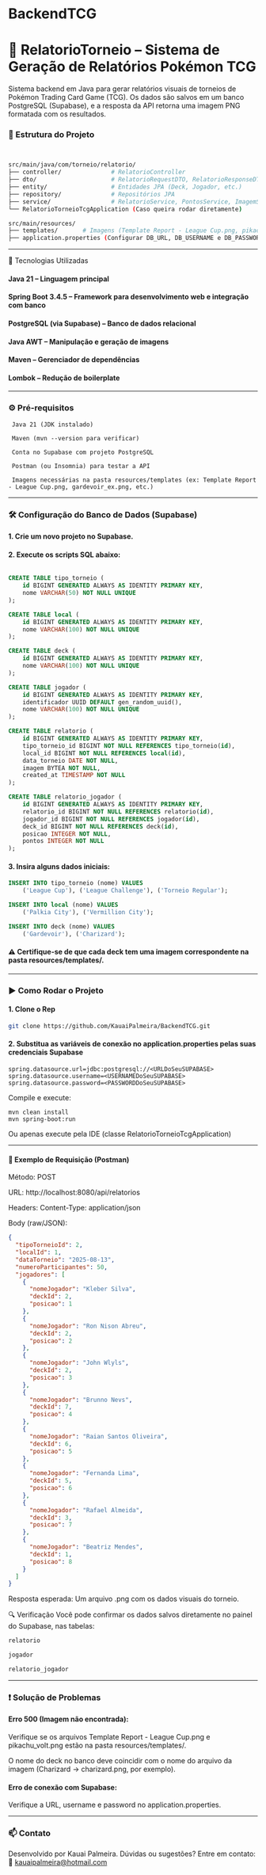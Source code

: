 # BackendTCG
# 🧾 RelatorioTorneio – Sistema de Geração de Relatórios Pokémon TCG
Sistema backend em Java para gerar relatórios visuais de torneios de Pokémon Trading Card Game (TCG). Os dados são salvos em um banco PostgreSQL (Supabase), e a resposta da API retorna uma imagem PNG formatada com os resultados.

### 📁 Estrutura do Projeto
```bash 


src/main/java/com/torneio/relatorio/
├── controller/              # RelatorioController
├── dto/                     # RelatorioRequestDTO, RelatorioResponseDTO
├── entity/                  # Entidades JPA (Deck, Jogador, etc.)
├── repository/              # Repositórios JPA
├── service/                 # RelatorioService, PontosService, ImagemService
└── RelatorioTorneioTcgApplication (Caso queira rodar diretamente)

src/main/resources/
├── templates/       # Imagens (Template Report - League Cup.png, pikachu_volt.png, etc.)
├── application.properties (Configurar DB_URL, DB_USERNAME e DB_PASSWORD)
```
-------------
🚀 Tecnologias Utilizadas
#### Java 21 – Linguagem principal

#### Spring Boot 3.4.5 – Framework para desenvolvimento web e integração com banco

#### PostgreSQL (via Supabase) – Banco de dados relacional

#### Java AWT – Manipulação e geração de imagens

#### Maven – Gerenciador de dependências

#### Lombok – Redução de boilerplate

-------------
### ⚙️ Pré-requisitos
``` text
 Java 21 (JDK instalado)

 Maven (mvn --version para verificar)

 Conta no Supabase com projeto PostgreSQL

 Postman (ou Insomnia) para testar a API

 Imagens necessárias na pasta resources/templates (ex: Template Report - League Cup.png, gardevoir_ex.png, etc.)
 ```
-------------
### 🛠️ Configuração do Banco de Dados (Supabase)
#### 1. Crie um novo projeto no Supabase.
#### 2. Execute os scripts SQL abaixo:
```sql

CREATE TABLE tipo_torneio (
    id BIGINT GENERATED ALWAYS AS IDENTITY PRIMARY KEY,
    nome VARCHAR(50) NOT NULL UNIQUE
);

CREATE TABLE local (
    id BIGINT GENERATED ALWAYS AS IDENTITY PRIMARY KEY,
    nome VARCHAR(100) NOT NULL UNIQUE
);

CREATE TABLE deck (
    id BIGINT GENERATED ALWAYS AS IDENTITY PRIMARY KEY,
    nome VARCHAR(100) NOT NULL UNIQUE
);

CREATE TABLE jogador (
    id BIGINT GENERATED ALWAYS AS IDENTITY PRIMARY KEY,
    identificador UUID DEFAULT gen_random_uuid(),
    nome VARCHAR(100) NOT NULL UNIQUE
);

CREATE TABLE relatorio (
    id BIGINT GENERATED ALWAYS AS IDENTITY PRIMARY KEY,
    tipo_torneio_id BIGINT NOT NULL REFERENCES tipo_torneio(id),
    local_id BIGINT NOT NULL REFERENCES local(id),
    data_torneio DATE NOT NULL,
    imagem BYTEA NOT NULL,
    created_at TIMESTAMP NOT NULL
);

CREATE TABLE relatorio_jogador (
    id BIGINT GENERATED ALWAYS AS IDENTITY PRIMARY KEY,
    relatorio_id BIGINT NOT NULL REFERENCES relatorio(id),
    jogador_id BIGINT NOT NULL REFERENCES jogador(id),
    deck_id BIGINT NOT NULL REFERENCES deck(id),
    posicao INTEGER NOT NULL,
    pontos INTEGER NOT NULL
);
```
#### 3. Insira alguns dados iniciais:
``` sql
INSERT INTO tipo_torneio (nome) VALUES
    ('League Cup'), ('League Challenge'), ('Torneio Regular');

INSERT INTO local (nome) VALUES
    ('Palkia City'), ('Vermillion City');

INSERT INTO deck (nome) VALUES
    ('Gardevoir'), ('Charizard');
```
#### ⚠️ Certifique-se de que cada deck tem uma imagem correspondente na pasta resources/templates/.

-------------

### ▶️ Como Rodar o Projeto
#### 1. Clone o Rep
``` bash
git clone https://github.com/KauaiPalmeira/BackendTCG.git
```
#### 2. Substitua as variáveis de conexão no application.properties pelas suas credenciais Supabase
```properties
spring.datasource.url=jdbc:postgresql://<URLDoSeuSUPABASE>
spring.datasource.username=<USERNAMEDoSeuSUPABASE>
spring.datasource.password=<PASSWORDDoSeuSUPABASE>
```
Compile e execute:
```shell
mvn clean install
mvn spring-boot:run
```
Ou apenas execute pela IDE (classe RelatorioTorneioTcgApplication)

-------------



#### 🧪 Exemplo de Requisição (Postman)
Método: POST

URL: http://localhost:8080/api/relatorios

Headers: Content-Type: application/json

Body (raw/JSON):

```json
{
  "tipoTorneioId": 2,
  "localId": 1,
  "dataTorneio": "2025-08-13",
  "numeroParticipantes": 50,
  "jogadores": [
    {
      "nomeJogador": "Kleber Silva",
      "deckId": 2,
      "posicao": 1
    },
    {
      "nomeJogador": "Ron Nison Abreu",
      "deckId": 2,
      "posicao": 2
    },
    {
      "nomeJogador": "John Wlyls",
      "deckId": 2,
      "posicao": 3
    },
    {
      "nomeJogador": "Brunno Nevs",
      "deckId": 7,
      "posicao": 4
    },
    {
      "nomeJogador": "Raian Santos Oliveira",
      "deckId": 6,
      "posicao": 5
    },
    {
      "nomeJogador": "Fernanda Lima",
      "deckId": 5,
      "posicao": 6
    },
    {
      "nomeJogador": "Rafael Almeida",
      "deckId": 3,
      "posicao": 7
    },
    {
      "nomeJogador": "Beatriz Mendes",
      "deckId": 1,
      "posicao": 8
    }
  ]
}
```
Resposta esperada: Um arquivo .png com os dados visuais do torneio.

🔍 Verificação
Você pode confirmar os dados salvos diretamente no painel do Supabase, nas tabelas:
```sql
relatorio

jogador

relatorio_jogador
```
-----------------
 
### ❗ Solução de Problemas
#### Erro 500 (Imagem não encontrada):

Verifique se os arquivos Template Report - League Cup.png e pikachu_volt.png estão na pasta resources/templates/.

O nome do deck no banco deve coincidir com o nome do arquivo da imagem (Charizard → charizard.png, por exemplo).

#### Erro de conexão com Supabase:

Verifique a URL, username e password no application.properties.

---------------------- 
### 📫 Contato
Desenvolvido por Kauai Palmeira.
Dúvidas ou sugestões? Entre em contato:
📧 kauaipalmeira@hotmail.com
